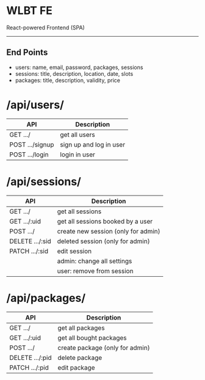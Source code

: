 

# WLBT FE

React-powered Frontend (SPA)

---

## End Points

- users: name, email, password, packages, sessions
- sessions: title, description, location, date, slots
- packages: title, description, validity, price

# /api/users/

| API                               | Description                                |
| --------------------------------- | ------------------------------------------ |
| GET .../                          | get all users                              |
| POST .../signup                   | sign up and log in user                    |
| POST .../login                    | login in user                              |

# /api/sessions/

| API                               | Description                                |
| --------------------------------- | ------------------------------------------ |
| GET .../                          | get all sessions                           |
| GET .../:uid                      | get all sessions booked by a user          |
| POST .../                         | create new session (only for admin)        |
| DELETE .../:sid                   | deleted session (only for admin)           |
| PATCH .../:sid                    | edit session                               |
|                                   |   admin: change all settings               |
|                                   |   user: remove from session                |

# /api/packages/

| API                               | Description                                |
| --------------------------------- | ------------------------------------------ |
| GET .../                          | get all packages                           |
| GET .../:uid                      | get all bought packages                    |
| POST .../                         | create package (only for admin)            |
| DELETE .../:pid                   | delete package                             |
| PATCH .../:pid                    | edit package                               |    